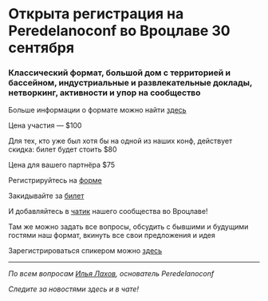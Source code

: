 # Открыта регистрация на **Peredelanoconf** во Вроцлаве 30 сентября

### Классический формат, большой дом с территорией и бассейном, индустриальные и развлекательные доклады, нетворкинг, активности и упор на сообщество

Больше информации о формате можно найти [здесь](/./confs/standard.md)

Цена участия — $100

Для тех, кто уже был хотя бы на одной из наших конф, действует скидка: билет будет стоить $80

Цена для вашего партнёра $75

Регистрируйтесь на [форме]( https://docs.google.com/forms/d/1t6t4JsXQf8Xc28nl0J7n9Azzh1HBo1lryY1x8KoGyRk)

Закидывайте за [билет](/./guides/how-to-pay.md)

И добавляйтесь в [чатик](https://t.me/peredelano_wroclaw) нашего сообщества во Вроцлаве! 

Там же можно задать все вопросы, обсудить с бывшими и будущими гостями наш формат, вкинуть все свои предложения и идея

Зарегистрироваться спикером можно [здесь](/./guides/tech-speech.md)

---

_По всем вопросам [Илья Лахов](https://t.me/ilakhov), основатель Peredelanoconf_

_Следите за новостями здесь и в чате!_
